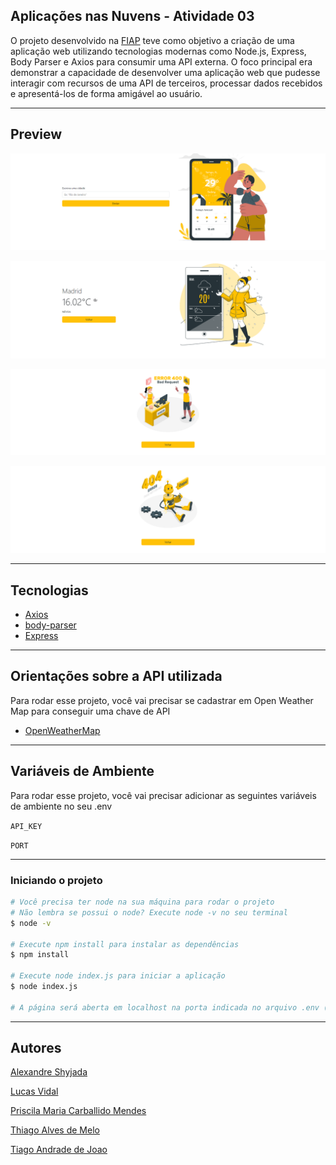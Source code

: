 ## Aplicações nas Nuvens - Atividade 03

O projeto desenvolvido na [FIAP](https://www.fiap.com.br) teve como objetivo a criação de uma aplicação web utilizando tecnologias modernas como Node.js, Express, Body Parser e Axios para consumir uma API externa. O foco principal era demonstrar a capacidade de desenvolver uma aplicação web que pudesse interagir com recursos de uma API de terceiros, processar dados recebidos e apresentá-los de forma amigável ao usuário.

---

## Preview

<p align="center"> <img src="/preview/preview.png" alt="preview"> </p>
<p align="center"> <img src="/preview/preview2.png" alt="preview2"> </p>
<p align="center"> <img src="/preview/preview3.png" alt="preview3"> </p>
<p align="center"> <img src="/preview/preview4.png" alt="preview4"> </p>

---

## Tecnologias

- [Axios](https://axios-http.com/ptbr/docs/intro)
- [body-parser](https://www.npmjs.com/package/body-parser)
- [Express](https://expressjs.com/pt-br/)

---

## Orientações sobre a API utilizada

Para rodar esse projeto, você vai precisar se cadastrar em Open Weather Map para conseguir uma chave de API

- [OpenWeatherMap](https://openweathermap.org/)

---

## Variáveis de Ambiente

Para rodar esse projeto, você vai precisar adicionar as seguintes variáveis de ambiente no seu .env

`API_KEY`

`PORT`

---

### **Iniciando o projeto**

```bash
# Você precisa ter node na sua máquina para rodar o projeto
# Não lembra se possui o node? Execute node -v no seu terminal
$ node -v

# Execute npm install para instalar as dependências
$ npm install

# Execute node index.js para iniciar a aplicação
$ node index.js

# A página será aberta em localhost na porta indicada no arquivo .env (:

```

---

## Autores

[Alexandre Shyjada](https://www.linkedin.com/in/alexshyjada/)

[Lucas Vidal](https://www.linkedin.com/in/lucas-v-72a44920b/)

[Priscila Maria Carballido Mendes](https://www.linkedin.com/in/priscilamendescfp/)

[Thiago Alves de Melo](https://www.alexshyjada.com/)

[Tiago Andrade de Joao](https://www.linkedin.com/in/andrade-tiago/)
